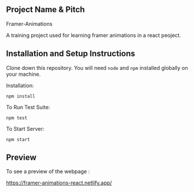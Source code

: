## Project Name & Pitch

Framer-Animations

A training project used for learning framer animations in a react peoject.


## Installation and Setup Instructions

Clone down this repository. You will need `node` and `npm` installed globally on your machine.  

Installation:

`npm install`  

To Run Test Suite:  

`npm test`  

To Start Server:

`npm start`  

 
## Preview

To see a preview of the webpage :

https://framer-animations-react.netlify.app/
